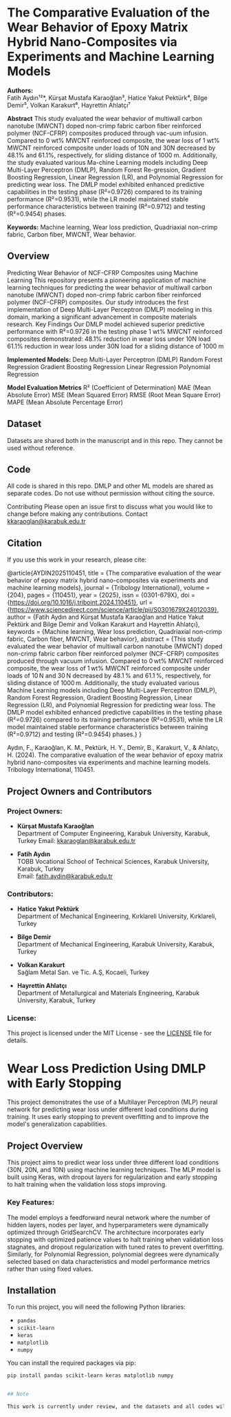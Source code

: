 # The Comparative Evaluation of the Wear Behavior of Epoxy Matrix Hybrid Nano-Composites via Experiments and Machine Learning Models

**Authors:**  
Fatih Aydın¹²*, Kürşat Mustafa Karaoğlan³, Hatice Yakut Pektürk⁴, Bilge Demir⁵, Volkan Karakurt⁶, Hayrettin Ahlatçı⁷

**Abstract**
This study evaluated the wear behavior of multiwall carbon nanotube (MWCNT) doped non-crimp fabric carbon fiber reinforced polymer (NCF-CFRP) composites produced through vac-uum infusion. Compared to 0 wt% MWCNT reinforced composite, the wear loss of 1 wt% MWCNT reinforced composite under loads of 10N and 30N decreased by 48.1% and 61.1%, respectively, for sliding distance of 1000 m.  Additionally, the study evaluated various Ma-chine Learning models including Deep Multi-Layer Perceptron (DMLP), Random Forest Re-gression, Gradient Boosting Regression, Linear Regression (LR), and Polynomial Regression for predicting wear loss. The DMLP model exhibited enhanced predictive capabilities in the testing phase (R²=0.9726) compared to its training performance (R²=0.9531), while the LR model maintained stable performance characteristics between training (R²=0.9712) and testing (R²=0.9454) phases.

**Keywords:** Machine learning, Wear loss prediction, Quadriaxial non-crimp fabric, Carbon fiber, MWCNT, Wear behavior.

## Overview

Predicting Wear Behavior of NCF-CFRP Composites using Machine Learning
This repository presents a pioneering application of machine learning techniques for predicting the wear behavior of multiwall carbon nanotube (MWCNT) doped non-crimp fabric carbon fiber reinforced polymer (NCF-CFRP) composites. Our study introduces the first implementation of Deep Multi-Layer Perceptron (DMLP) modeling in this domain, marking a significant advancement in composite materials research.
Key Findings
Our DMLP model achieved superior predictive performance with R²=0.9726 in the testing phase
1 wt% MWCNT reinforced composites demonstrated:
48.1% reduction in wear loss under 10N load
61.1% reduction in wear loss under 30N load
for a sliding distance of 1000 m

**Implemented Models:**
Deep Multi-Layer Perceptron (DMLP)
Random Forest Regression
Gradient Boosting Regression
Linear Regression
Polynomial Regression

**Model Evaluation Metrics**
R² (Coefficient of Determination)
MAE (Mean Absolute Error)
MSE (Mean Squared Error)
RMSE (Root Mean Square Error)
MAPE (Mean Absolute Percentage Error)

## Dataset
Datasets are shared both in the manuscript and in this repo. They cannot be used without reference.

## Code
All code is shared in this repo. DMLP and other ML models are shared as separate codes. Do not use without permission without citing the source.

Contributing
Please open an issue first to discuss what you would like to change before making any contributions.
Contact
kkaraoglan@karabuk.edu.tr

## Citation
If you use this work in your research, please cite:

@article{AYDIN2025110451,
title = {The comparative evaluation of the wear behavior of epoxy matrix hybrid nano-composites via experiments and machine learning models},
journal = {Tribology International},
volume = {204},
pages = {110451},
year = {2025},
issn = {0301-679X},
doi = {https://doi.org/10.1016/j.triboint.2024.110451},
url = {https://www.sciencedirect.com/science/article/pii/S0301679X24012039},
author = {Fatih Aydın and Kürşat Mustafa Karaoğlan and Hatice Yakut Pektürk and Bilge Demir and Volkan Karakurt and Hayrettin Ahlatçı},
keywords = {Machine learning, Wear loss prediction, Quadriaxial non-crimp fabric, Carbon fiber, MWCNT, Wear behavior},
abstract = {This study evaluated the wear behavior of multiwall carbon nanotube (MWCNT) doped non-crimp fabric carbon fiber reinforced polymer (NCF-CFRP) composites produced through vacuum infusion. Compared to 0 wt% MWCNT reinforced composite, the wear loss of 1 wt% MWCNT reinforced composite under loads of 10 N and 30 N decreased by 48.1 % and 61.1 %, respectively, for sliding distance of 1000 m. Additionally, the study evaluated various Machine Learning models including Deep Multi-Layer Perceptron (DMLP), Random Forest Regression, Gradient Boosting Regression, Linear Regression (LR), and Polynomial Regression for predicting wear loss. The DMLP model exhibited enhanced predictive capabilities in the testing phase (R²=0.9726) compared to its training performance (R²=0.9531), while the LR model maintained stable performance characteristics between training (R²=0.9712) and testing (R²=0.9454) phases.}
}

Aydın, F., Karaoğlan, K. M., Pektürk, H. Y., Demir, B., Karakurt, V., & Ahlatçı, H. (2024). The comparative evaluation of the wear behavior of epoxy matrix hybrid nano-composites via experiments and machine learning models. Tribology International, 110451.

## Project Owners and Contributors

### Project Owners:
  - **Kürşat Mustafa Karaoğlan**  
  Department of Computer Engineering, Karabuk University, Karabuk, Turkey
  Email: [kkaraoglan@karabuk.edu.tr](mailto:fatih.aydin@karabuk.edu.tr)
  
- **Fatih Aydın**  
  TOBB Vocational School of Technical Sciences, Karabuk University, Karabuk, Turkey  
  Email: [fatih.aydin@karabuk.edu.tr](mailto:fatih.aydin@karabuk.edu.tr)

 

### Contributors:
- **Hatice Yakut Pektürk**  
  Department of Mechanical Engineering, Kırklareli University, Kırklareli, Turkey

- **Bilge Demir**  
  Department of Mechanical Engineering, Karabuk University, Karabuk, Turkey

- **Volkan Karakurt**  
  Sağlam Metal San. ve Tic. A.Ş, Kocaeli, Turkey

- **Hayrettin Ahlatçı**  
  Department of Metallurgical and Materials Engineering, Karabuk University, Karabuk, Turkey

### License:
This project is licensed under the MIT License - see the [LICENSE](LICENSE) file for details.


# Wear Loss Prediction Using DMLP with Early Stopping

This project demonstrates the use of a Multilayer Perceptron (MLP) neural network for predicting wear loss under different load conditions during training. It uses early stopping to prevent overfitting and to improve the model's generalization capabilities.

## Project Overview
This project aims to predict wear loss under three different load conditions (30N, 20N, and 10N) using machine learning techniques. The MLP model is built using Keras, with dropout layers for regularization and early stopping to halt training when the validation loss stops improving.

### Key Features:
The model employs a feedforward neural network where the number of hidden layers, nodes per layer, and hyperparameters were dynamically optimized through GridSearchCV. The architecture incorporates early stopping with optimized patience values to halt training when validation loss stagnates, and dropout regularization with tuned rates to prevent overfitting. Similarly, for Polynomial Regression, polynomial degrees were dynamically selected based on data characteristics and model performance metrics rather than using fixed values.

## Installation

To run this project, you will need the following Python libraries:

- `pandas`
- `scikit-learn`
- `keras`
- `matplotlib`
- `numpy`

You can install the required packages via pip:
```bash
pip install pandas scikit-learn keras matplotlib numpy


## Note

This work is currently under review, and the datasets and all codes will be shared following the publication of the manuscript.

